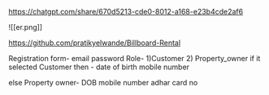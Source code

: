 https://chatgpt.com/share/670d5213-cde0-8012-a168-e23b4cde2af6

![[er.png]]

https://github.com/pratikyelwande/Billboard-Rental


Registration form-
email
password
Role- 1)Customer 2) Property_owner
if it selected Customer then -
date of birth
mobile number

else Property owner-
DOB
mobile number
adhar card no
